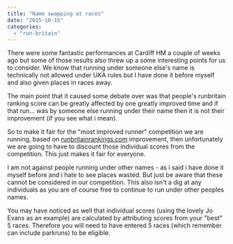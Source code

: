 ```yaml
---
title: "Name swapping at races"
date: "2015-10-15"
categories: 
  - "run-britain"
---
```


There were some fantastic performances at Cardiff HM a couple of weeks ago but some of those results also threw up a some interesting points for us to consider. We know that running under someone else's name is technically not allowed under UKA rules but I have done it before myself and also given places in races away.

The main point that it caused some debate over was that people's runbritain ranking score can be greatly affected by one greatly improved time and if that run... was by someone else running under their name then it is not their improvement (if you see what i mean).

So to make it fair for the "most improved runner" competition we are running, based on [runbritainrankings.com](http://www.runbritainrankings.com/) improvement, then unfortunately we are going to have to discount those individual scores from the competition. This just makes it fair for everyone.

I am not against people running under other names - as i said i have done it myself before and i hate to see places wasted. But just be aware that these cannot be considered in our competition. This also isn't a dig at any individuals as you are of course free to continue to run under other peoples names.

You may have noticed as well that individual scores (using the lovely Jo Evans as an example) are calculated by attributing scores from your "best" 5 races. Therefore you will need to have entered 5 races (which remember can include parkruns) to be eligible.
